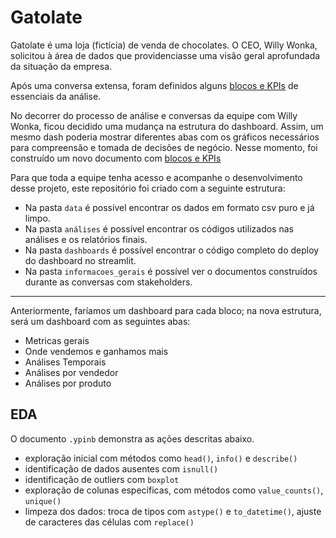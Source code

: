 # Gatolate

Gatolate é uma loja (fictícia) de venda de chocolates. O CEO, Willy Wonka, solicitou à área de dados que providenciasse uma visão geral aprofundada da situação da empresa.

Após uma conversa extensa, foram definidos alguns [blocos e KPIs](https://github.com/luhm/gatolate/blob/main/informacoes_gerais/kpis.md) de essenciais da análise.

No decorrer do processo de análise e conversas da equipe com Willy Wonka, ficou decidido uma mudança na estrutura do dashboard. Assim, um mesmo dash poderia mostrar diferentes abas com os gráficos necessários para compreensão e tomada de decisões de negócio. Nesse momento, foi construído um novo documento com [blocos e KPIs]()

Para que toda a equipe tenha acesso e acompanhe o desenvolvimento desse projeto, este repositório foi criado com a seguinte estrutura:

- Na pasta `data` é possível encontrar os dados em formato csv puro e já limpo.
- Na pasta `análises` é possível encontrar os códigos utilizados nas análises e os relatórios finais.
- Na pasta `dashboards` é possível encontrar o código completo do deploy do dashboard no streamlit.
- Na pasta `informacoes_gerais` é possível ver o documentos construídos durante as conversas com stakeholders.
---
Anteriormente, faríamos um dashboard para cada bloco; na nova estrutura, será um dashboard com as seguintes abas:

- Metricas gerais
- Onde vendemos e ganhamos mais
- Análises Temporais
- Análises por vendedor
- Análises por produto


## EDA

O documento `.ypinb` demonstra as ações descritas abaixo.

- exploração inicial com métodos como `head()`, `info()` e `describe()`
- identificação de dados ausentes com `isnull()`
- identificação de outliers com `boxplot`
- exploração de colunas específicas, com métodos como `value_counts()`, `unique()`
- limpeza dos dados: troca de tipos com `astype()` e `to_datetime()`, ajuste de caracteres das células com `replace()`

